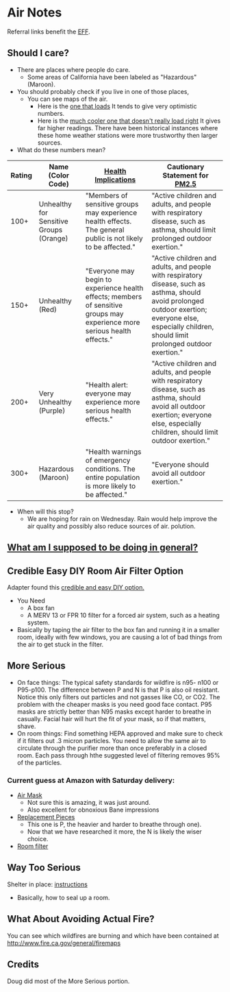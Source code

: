 # Air Notes

Referral links benefit the [EFF](https://www.eff.org/).

## Should I care?
* There are places where people do care.
  * Some areas of California have been labeled as "Hazardous" (Maroon).
* You should probably check if you live in one of those places,
  * You can see maps of the air.
    * Here is the [one that loads](http://aqicn.org/here/) It tends to give very optimistic numbers.
    * Here is the [much cooler one that doesn't really load right](https://www.purpleair.com/gmap?&zoom=3&lat=39.51596757727815&lng=-99.35539180755615&clustersize=45&orderby=L&latr=134.76294482934054&lngr=-106.875) It gives far higher readings. There have been historical instances where these home weather stations were more trustworthy then larger sources.
* What do these numbers mean?

| Rating | Name (Color Code) | [Health Implications](https://airnow.gov/index.cfm?action=aqibasics.aqi) | Cautionary Statement for [PM2.5](https://aqicn.org/faq/2015-03-15/air-quality-nowcast-a-beginners-guide/) |
|---|---|---|---|
| 100+ | Unhealthy for Sensitive Groups (Orange) | "Members of sensitive groups may experience health effects. The general public is not likely to be affected." | "Active children and adults, and people with respiratory disease, such as asthma, should limit prolonged outdoor exertion."
| 150+ | Unhealthy (Red) | "Everyone may begin to experience health effects; members of sensitive groups may experience more serious health effects." | "Active children and adults, and people with respiratory disease, such as asthma, should avoid prolonged outdoor exertion; everyone else, especially children, should limit prolonged outdoor exertion." |
| 200+ | Very Unhealthy (Purple) | "Health alert: everyone may experience more serious health effects." | "Active children and adults, and people with respiratory disease, such as asthma, should avoid all outdoor exertion; everyone else, especially children, should limit outdoor exertion." |
| 300+ | Hazardous (Maroon) | "Health warnings of emergency conditions. The entire population is more likely to be affected." | "Everyone should avoid all outdoor exertion." |

* When will this stop?
  * We are hoping for rain on Wednesday. Rain would help improve the air quality and possibly also reduce sources of air. polution.

## [What am I supposed to be doing in general?](https://www3.epa.gov/airnow/smoke_fires/reduce-your-smoke-exposure.pdf)
  
## Credible Easy DIY Room Air Filter Option
Adapter found this [credible and easy DIY option.](https://www.king5.com/article/news/local/this-diy-air-filter-for-wildfire-smoke-is-less-than-20/281-584346009)
* You Need
  * A box fan
  * A MERV 13 or FPR 10 filter for a forced air system, such as a heating system.
* Basically by taping the air filter to the box fan and running it in a smaller room, ideally with few windows, you are causing a lot of bad things from the air to get stuck in the filter.
 
## More Serious
* On face things: The typical safety standards for wildfire is n95- n100 or P95-p100. The difference between P and N is that P is also oil resistant. Notice this only filters out particles and not gasses like CO, or CO2. The problem with the cheaper masks is you need good face contact. P95 masks are strictly better than N95 masks except harder to breathe in casually. Facial hair will hurt the fit of your mask, so if that matters, shave.
* On room things: Find something HEPA approved and make sure to check if it filters out .3 micron particles. You need to allow the same air to circulate through the purifier more than once preferably in a closed room. Each pass through hthe suggested level of filtering removes 95% of the particles.
### Current guess at Amazon with Saturday delivery:
* [Air Mask](https://www.amazon.com/gp/product/B00079FOK0?tag=electronicfro-20)
  * Not sure this is amazing, it was just around.
  * Also excellent for obnoxious Bane impressions
* [Replacement Pieces](https://www.amazon.com/3M-5P71PB1-6-Particulate-Filters-Pack/dp/B00NTP9MDO?tag=electronicfro-20)
  * This one is P, the heavier and harder to breathe through one).
  * Now that we have researched it more, the N is likely the wiser choice.
* [Room filter](https://www.amazon.com/gp/product/B004VGIGVY?tag=electronicfro-20)

## Way Too Serious
Shelter in place: [instructions](https://www.ready.gov/shelter)
 * Basically, how to seal up a room.

## What About Avoiding Actual Fire?
You can see which wildfires are burning and which have been contained at http://www.fire.ca.gov/general/firemaps

## Credits
Doug did most of the More Serious portion.

